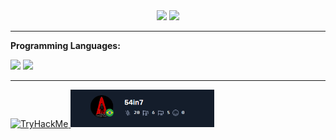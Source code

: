 <div align="center">
  <img height="140em" src="https://github-readme-stats.vercel.app/api?username=541n77&show_icons=true&theme=dracula&include_all_commits=true&count_private=true"/>
  <img height="140em" src="https://github-readme-stats.vercel.app/api/top-langs/?username=541n77&layout=compact&langs_count=16&theme=dracula"/>
</div>
<div>
  <hr>
  <p><b>Programming Languages:</b></p>
  <img width="40px" src="https://cdn.jsdelivr.net/gh/devicons/devicon@latest/icons/c/c-original.svg" />
  <img width="40px" src="https://cdn.jsdelivr.net/gh/devicons/devicon@latest/icons/csharp/csharp-original.svg" />     
</div>
<hr>
<div>
   <a href="https://tryhackme.com/p/s4int">
     <img src="https://tryhackme-badges.s3.amazonaws.com/s4int.png" alt="TryHackMe">
   </a>
   <a href="https://app.hackthebox.com/profile/1710785">
     <img width="230px" src="https://github.com/541n77/541n77/blob/main/photos/hackthebox_status.png?raw=true">
   </a>
</div>
